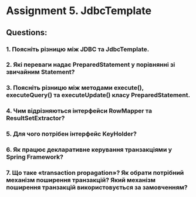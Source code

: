 # Assignment 5. JdbcTemplate

## Questions:

### 1. Поясніть різницю між JDBC та JdbcTemplate.



### 2. Які переваги надає PreparedStatement у порівнянні зі звичайним Statement?



### 3. Поясніть різницю між методами execute(), executeQuery() та executeUpdate() класу PreparedStatement.



### 4. Чим відрізняються інтерфейси RowMapper<T> та ResultSetExtractor<T>?



### 5. Для чого потрібен інтерфейс KeyHolder?



### 6. Як працює декларативне керування транзакціями у Spring Framework?



### 7. Що таке «transaction propagation»? Як обрати потрібний механізм поширення транзакцій? Який механізм поширення транзакцій використовується за замовченням? 


